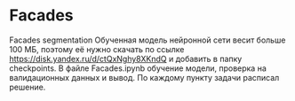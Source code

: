 # Facades
Facades segmentation
Обученная модель нейронной сети весит больше 100 МБ, поэтому её нужно скачать по ссылке   https://disk.yandex.ru/d/ctQxNghy8XKndQ  и добавить в папку checkpoints.
В файле Facades.ipynb обучение модели, проверка на валидационных данных и вывод. По каждому пункту задачи расписал решение.
